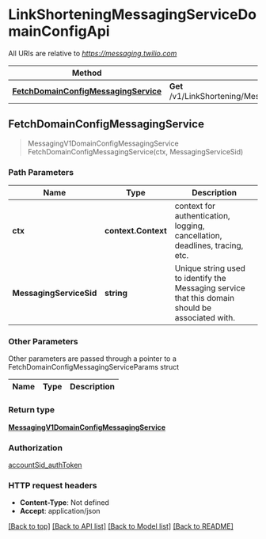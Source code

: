 # LinkShorteningMessagingServiceDomainConfigApi

All URIs are relative to *https://messaging.twilio.com*

Method | HTTP request | Description
------------- | ------------- | -------------
[**FetchDomainConfigMessagingService**](LinkShorteningMessagingServiceDomainConfigApi.md#FetchDomainConfigMessagingService) | **Get** /v1/LinkShortening/MessagingService/{MessagingServiceSid}/DomainConfig | 



## FetchDomainConfigMessagingService

> MessagingV1DomainConfigMessagingService FetchDomainConfigMessagingService(ctx, MessagingServiceSid)





### Path Parameters


Name | Type | Description
------------- | ------------- | -------------
**ctx** | **context.Context** | context for authentication, logging, cancellation, deadlines, tracing, etc.
**MessagingServiceSid** | **string** | Unique string used to identify the Messaging service that this domain should be associated with.

### Other Parameters

Other parameters are passed through a pointer to a FetchDomainConfigMessagingServiceParams struct


Name | Type | Description
------------- | ------------- | -------------

### Return type

[**MessagingV1DomainConfigMessagingService**](MessagingV1DomainConfigMessagingService.md)

### Authorization

[accountSid_authToken](../README.md#accountSid_authToken)

### HTTP request headers

- **Content-Type**: Not defined
- **Accept**: application/json

[[Back to top]](#) [[Back to API list]](../README.md#documentation-for-api-endpoints)
[[Back to Model list]](../README.md#documentation-for-models)
[[Back to README]](../README.md)

